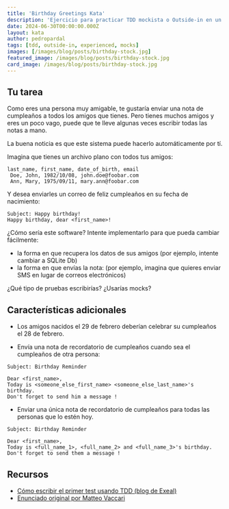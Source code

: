 ```yaml
---
title: 'Birthday Greetings Kata'
description: 'Ejercicio para practicar TDD mockista o Outside-in en un escenario más complejo.'
date: 2024-06-30T00:00:00.000Z
layout: kata
author: pedropardal
tags: [tdd, outside-in, experienced, mocks]
images: [/images/blog/posts/birthday-stock.jpg]
featured_image: /images/blog/posts/birthday-stock.jpg
card_image: /images/blog/posts/birthday-stock.jpg
---
```


## Tu tarea

Como eres una persona muy amigable, te gustaría enviar una nota de cumpleaños a todos los amigos que tienes. Pero tienes muchos amigos y eres un poco vago, puede que te lleve algunas veces escribir todas las notas a mano.

La buena noticia es que este sistema puede hacerlo automáticamente por tí.

Imagina que tienes un archivo plano con todos tus amigos:
```
last_name, first_name, date_of_birth, email
 Doe, John, 1982/10/08, john.doe@foobar.com
 Ann, Mary, 1975/09/11, mary.ann@foobar.com
```

Y desea enviarles un correo de feliz cumpleaños en su fecha de nacimiento:

```
Subject: Happy birthday!
Happy birthday, dear <first_name>!
```

¿Cómo sería este software? Intente implementarlo para que pueda cambiar fácilmente:

- la forma en que recupera los datos de sus amigos (por ejemplo, intente cambiar a SQLite Db)
- la forma en que envías la nota: (por ejemplo, imagina que quieres enviar SMS en lugar de correos electrónicos)

¿Qué tipo de pruebas escribirías? ¿Usarías mocks?

## Características adicionales
- Los amigos nacidos el 29 de febrero deberían celebrar su cumpleaños el 28 de febrero.

- Envía una nota de recordatorio de cumpleaños cuando sea el cumpleaños de otra persona:
```
Subject: Birthday Reminder

Dear <first_name>,
Today is <someone_else_first_name> <someone_else_last_name>'s birthday.
Don't forget to send him a message !
``` 
    
- Enviar una única nota de recordatorio de cumpleaños para todas las personas que lo estén hoy.
```
Subject: Birthday Reminder

Dear <first_name>,
Today is <full_name_1>, <full_name_2> and <full_name_3>'s birthday.
Don't forget to send them a message !
```

## Recursos

- [Cómo escribir el primer test usando TDD (blog de Exeal)](https://www.exeal.com/blog/2023/10/como-escribir-el-primer-test-usando-tdd/)
- [Enunciado original por Matteo Vaccari](https://matteo.vaccari.name/blog/archives/154)

